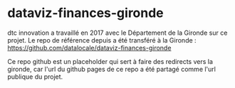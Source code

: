 # dataviz-finances-gironde

dtc innovation a travaillé en 2017 avec le Département de la Gironde sur ce projet. Le repo de référence depuis a été transféré 
à la Gironde : https://github.com/datalocale/dataviz-finances-gironde

Ce repo github est un placeholder qui sert à faire des redirects vers la gironde, car l'url du github pages de ce repo a 
été partagé comme l'url publique du projet.

